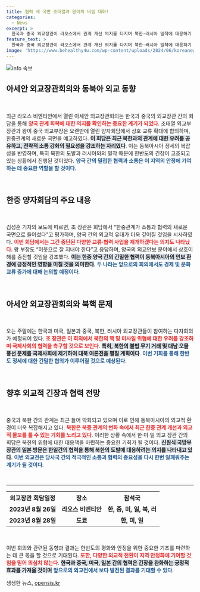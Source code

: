 ```yaml
---
title: 협력 새 국면 조태열과 왕이의 비밀 대화!
categories:
  - News
excerpt: >
  한국과 중국 외교장관이 라오스에서 관계 개선 의지를 다지며 북한·러시아 밀착에 대응하기 위한 전략적 소통의 필요성을 강조했다. 이번 주말에는 미국·일본과의 외교전을 통해 한반도 긴장을 완화할 방안이 논의될 예정이다.
feature_text: >
  한국과 중국 외교장관이 라오스에서 관계 개선 의지를 다지며 북한·러시아 밀착에 대응하기 위한 전략적 소통의 필요성을 강조했다. 이번 주말에는 미국·일본과의 외교전을 통해 한반도 긴장을 완화할 방안이 논의될 예정이다.
image: 'https://www.behealthy4u.com/wp-content/uploads/2024/06/koreanews.jpg'
---
```


<p><img src="https://www.behealthy4u.com/wp-content/uploads/2024/06/koreanews.jpg" alt="info 속보" /></p>

<h2 data-ke-size="size26">아세안 외교장관회의와 동북아 외교 동향</h2>

<p data-ke-size="size16">&nbsp;</p>

<p>최근 라오스 비엔티안에서 열린 아세안 외교장관회의는 한국과 중국의 외교장관 간의 회담을 통해 <b><span style="color: #ee2323;">양국 관계 회복에 대한 의지를 확인하는 중요한 계기가 되었다</span></b>. 조태열 외교부 장관과 왕이 중국 외교부장은 오랜만에 열린 양자회담에서 상호 교류 확대에 합의하며, 한중관계의 새로운 국면을 예고하였다. <b><span style="background-color: #21538527;">이 회담은 최근 북한과의 관계에 대한 우려를 공유하고, 전략적 소통 강화의 필요성을 강조하는 자리였다</span></b>. 이는 동북아시아 정세의 복잡성을 반영하며, 특히 북한의 도발과 러시아와의 밀착 때문에 한반도의 긴장이 고조되고 있는 상황에서 진행된 것이었다. <b><span style="color: #1a5490;">양국 간의 밀접한 협력과 소통은 이 지역의 안정에 기여하는 데 중요한 역할을 할 것이다</span></b>.</p>

<p data-ke-size="size16">&nbsp;</p>

<h2 data-ke-size="size26">한중 양자회담의 주요 내용</h2>

<p data-ke-size="size16">&nbsp;</p>

<p>김성훈 기자의 보도에 따르면, 조 장관은 회담에서 “한중관계가 소통과 협력의 새로운 국면으로 들어섰다”고 평가하며, 양국 간의 외교적 유대가 더욱 깊어질 것임을 시사하였다. <b><span style="color: #ee2323;">이번 회담에서는 그간 중단된 다양한 교류·협력 사업을 재개하겠다는 의지도 나타났다</span></b>. 왕 부장도 “이웃으로 잘 지내야 한다”고 응답하며, 양국의 외교안보 분야에서 상호이해를 증진할 것임을 강조했다. <b><span style="background-color: #21538527;">이는 한중 양국 간의 긴밀한 협력이 동북아시아의 안보 환경에 긍정적인 영향을 미칠 것을 의미한다</span></b>. <b><span style="color: #1a5490;">두 나라는 앞으로의 회의에서도 경제 및 문화 교류 증가에 대해 논의할 예정이다</span></b>.</p>

<p data-ke-size="size16">&nbsp;</p>

<h2 data-ke-size="size26">아세안 외교장관회의와 북핵 문제</h2>

<p data-ke-size="size16">&nbsp;</p>

<p>오는 주말에는 한국과 미국, 일본과 중국, 북한, 러시아 외교장관들이 참여하는 다자회의가 예정되어 있다. <b><span style="color: #ee2323;">조 장관은 이 회의에서 북한의 핵 및 미사일 위협에 대한 우려를 강조하며 국제사회의 협력을 촉구할 것으로 보인다</span></b>. <b><span style="background-color: #21538527;">특히, 북한의 불법 무기 거래 및 대남 오물 풍선 문제를 국제사회에 제기하여 대북 여론전을 펼칠 계획이다</span></b>. <b><span style="color: #1a5490;">이번 기회를 통해 한반도 정세에 대한 긴밀한 협의가 이루어질 것으로 예상된다</span></b>.</p>

<p data-ke-size="size16">&nbsp;</p>

<h2 data-ke-size="size26">향후 외교적 긴장과 협력 전망</h2>

<p data-ke-size="size16">&nbsp;</p>

<p>중국과 북한 간의 관계는 최근 들어 악화되고 있으며 이로 인해 동북아시아의 외교적 환경이 더욱 복잡해지고 있다. <b><span style="color: #ee2323;">북한은 북중 관계의 변화 속에서 최근 한중 관계 개선과 외교적 물꼬를 틀 수 있는 기회를 노리고 있다</span></b>. 이러한 상황 속에서 한·미·일 외교 장관 간의 회담은 북한의 위협에 대한 대응책을 마련하는 중요한 기회가 될 것이다. <b><span style="background-color: #21538527;">신원식 국방부 장관의 일본 방문은 한일간의 협력을 통해 북한의 도발에 대응하려는 의지를 나타내고 있다</span></b>. <b><span style="color: #1a5490;">이번 외교전은 당사국 간의 적극적인 소통과 협력의 중요성을 다시 한번 일깨워주는 계기가 될 것이다</span></b>.</p>

<p data-ke-size="size16">&nbsp;</p>

<hr>

<table style="width: 100%;">
    <tr>
        <th>외교장관 회담일정</th>
        <th>장소</th>
        <th>참석국</th>
    </tr>
    <tr>
        <td style="text-align: center; height: 17px;"><b>2023년 8월 26일</b></td>
        <td style="text-align: center; height: 17px;"><b>라오스 비엔티안</b></td>
        <td style="text-align: center; height: 17px;"><b>한, 중, 미, 일, 북, 러</b></td>
    </tr>
    <tr>
        <td style="text-align: center; height: 17px;"><b>2023년 8월 28일</b></td>
        <td style="text-align: center; height: 17px;"><b>도쿄</b></td>
        <td style="text-align: center; height: 17px;"><b>한, 미, 일</b></td>
    </tr>
</table>

<p data-ke-size="size16">&nbsp;</p> 

<p>이번 회의와 관련된 동향과 결과는 한반도의 평화와 안정을 위한 중요한 기초를 마련하는 데 큰 몫을 할 것으로 기대된다. <b><span style="color: #ee2323;">또한, 다양한 외교적 전환이 지역 안정화에 기여할 것임을 믿어 의심치 않는다</span></b>. <b><span style="background-color: #21538527;">한국과 중국, 미국, 일본 간의 협력은 긴장을 완화하는 긍정적 효과를 가져올 것이며</span></b> <b><span style="color: #1a5490;">앞으로의 외교전에서 보다 발전된 결과를 기대할 수 있다</span></b>.</p>
생생한 뉴스, <a href="https://opensis.kr" rel="dofollow">opensis.kr</a>


